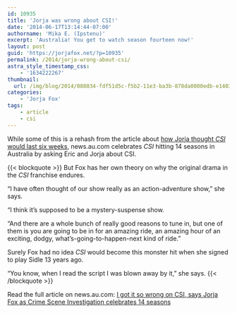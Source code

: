 ```yaml
---
id: 10935
title: 'Jorja was wrong about CSI!'
date: '2014-06-17T13:14:44-07:00'
authorname: 'Mika E. (Ipstenu)'
excerpt: 'Australia! You get to watch season fourteen now!'
layout: post
guid: 'https://jorjafox.net/?p=10935'
permalink: /2014/jorja-wrong-about-csi/
astra_style_timestamp_css:
    - '1634222267'
thumbnail:
  url: /img/blog/2014/088034-fdf51d5c-f5b2-11e3-ba3b-878da0800edb-e1403036042779.jpg
categories:
    - 'Jorja Fox'
tags:
    - article
    - csi
---
```


While some of this is a rehash from the article about [how Jorja thought _CSI_ would last six weeks](http://www.news.com.au/entertainment/tv/jorja-fox-thought-csi-crime-scene-investigation-would-last-six-weeks/story-e6frfmyi-1226867996661), news.au.com celebrates _CSI_ hitting 14 seasons in Australia by asking Eric and Jorja about CSI.

{{< blockquote >}}
But Fox has her own theory on why the original drama in the _CSI_ franchise endures.

“I have often thought of our show really as an action-adventure show,” she says.

“I think it’s supposed to be a mystery-suspense show.

“And there are a whole bunch of really good reasons to tune in, but one of them is you are going to be in for an amazing ride, an amazing hour of an exciting, dodgy, what’s-going-to-happen-next kind of ride.”

Surely Fox had no idea _CSI_ would become this monster hit when she signed to play Sidle 13 years ago.

“You know, when I read the script I was blown away by it,” she says.
{{< /blockquote >}}

Read the full article on news.au.com: [I got it so wrong on CSI, says Jorja Fox as Crime Scene Investigation celebrates 14 seasons](http://www.news.com.au/entertainment/tv/i-got-it-so-wrong-on-csi-says-jorja-fox-as-crime-scene-investigation-celebrates-14-seasons/story-e6frfmyi-1226957088333)
